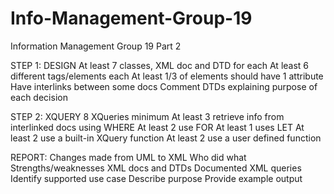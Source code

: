 # Info-Management-Group-19

Information Management Group 19 Part 2

STEP 1: DESIGN
    At least 7 classes, XML doc and DTD for each
    At least 6 different tags/elements each
    At least 1/3 of elements should have 1 attribute
    Have interlinks between some docs
    Comment DTDs explaining purpose of each decision

STEP 2: XQUERY
    8 XQueries minimum
    At least 3 retrieve info from interlinked docs using WHERE
    At least 2 use FOR
    At least 1 uses LET
    At least 2 use a built-in XQuery function
    At least 2 use a user defined function

REPORT:
    Changes made from UML to XML
    Who did what
    Strengths/weaknesses
    XML docs and DTDs
    Documented XML queries
        Identify supported use case
        Describe purpose
        Provide example output
